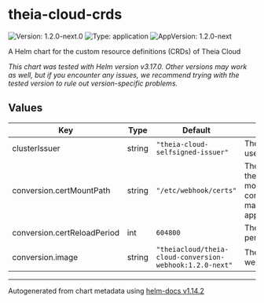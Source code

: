 # theia-cloud-crds

![Version: 1.2.0-next.0](https://img.shields.io/badge/Version-1.2.0--next.0-informational?style=flat-square) ![Type: application](https://img.shields.io/badge/Type-application-informational?style=flat-square) ![AppVersion: 1.2.0-next](https://img.shields.io/badge/AppVersion-1.2.0--next-informational?style=flat-square)

A Helm chart for the custom resource definitions (CRDs) of Theia Cloud

*This chart was tested with Helm version v3.17.0.*
*Other versions may work as well, but if you encounter any issues, we recommend trying with the tested version to rule out version-specific problems.*

## Values

| Key | Type | Default | Description |
|-----|------|---------|-------------|
| clusterIssuer | string | `"theia-cloud-selfsigned-issuer"` | The cluster issuer to use for the certificate |
| conversion.certMountPath | string | `"/etc/webhook/certs"` | The location of where the certificates are mounted into the container (needs to match with application.properties) |
| conversion.certReloadPeriod | int | `604800` | The certificate reload period in seconds |
| conversion.image | string | `"theiacloud/theia-cloud-conversion-webhook:1.2.0-next"` | The image of the webhook container |

----------------------------------------------
Autogenerated from chart metadata using [helm-docs v1.14.2](https://github.com/norwoodj/helm-docs/releases/v1.14.2)
